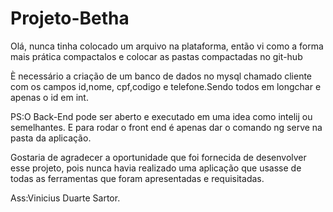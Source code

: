# Projeto-Betha
Olá, nunca tinha colocado um arquivo na plataforma, então vi como a forma mais prática compactalos e 
colocar as pastas compactadas no git-hub

È necessário a criação de um banco de dados no mysql chamado cliente com os campos id,nome,
cpf,codigo e telefone.Sendo todos em longchar e apenas o id em int.

PS:O Back-End pode ser aberto e executado em uma idea como intelij ou semelhantes. E para rodar o front end 
é apenas dar o comando ng serve na pasta da aplicação.

Gostaria de agradecer a oportunidade que foi fornecida de desenvolver esse projeto, pois nunca havia realizado uma
aplicação que usasse de todas as ferramentas que foram apresentadas e requisitadas.

Ass:Vinicius Duarte Sartor.
